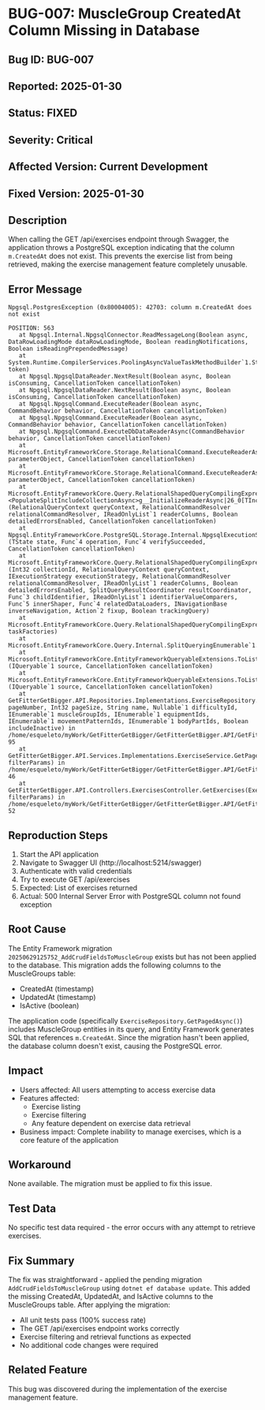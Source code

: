# BUG-007: MuscleGroup CreatedAt Column Missing in Database

## Bug ID: BUG-007
## Reported: 2025-01-30
## Status: FIXED
## Severity: Critical
## Affected Version: Current Development
## Fixed Version: 2025-01-30

## Description
When calling the GET /api/exercises endpoint through Swagger, the application throws a PostgreSQL exception indicating that the column `m.CreatedAt` does not exist. This prevents the exercise list from being retrieved, making the exercise management feature completely unusable.

## Error Message
```
Npgsql.PostgresException (0x80004005): 42703: column m.CreatedAt does not exist

POSITION: 563
   at Npgsql.Internal.NpgsqlConnector.ReadMessageLong(Boolean async, DataRowLoadingMode dataRowLoadingMode, Boolean readingNotifications, Boolean isReadingPrependedMessage)
   at System.Runtime.CompilerServices.PoolingAsyncValueTaskMethodBuilder`1.StateMachineBox`1.System.Threading.Tasks.Sources.IValueTaskSource<TResult>.GetResult(Int16 token)
   at Npgsql.NpgsqlDataReader.NextResult(Boolean async, Boolean isConsuming, CancellationToken cancellationToken)
   at Npgsql.NpgsqlDataReader.NextResult(Boolean async, Boolean isConsuming, CancellationToken cancellationToken)
   at Npgsql.NpgsqlCommand.ExecuteReader(Boolean async, CommandBehavior behavior, CancellationToken cancellationToken)
   at Npgsql.NpgsqlCommand.ExecuteReader(Boolean async, CommandBehavior behavior, CancellationToken cancellationToken)
   at Npgsql.NpgsqlCommand.ExecuteDbDataReaderAsync(CommandBehavior behavior, CancellationToken cancellationToken)
   at Microsoft.EntityFrameworkCore.Storage.RelationalCommand.ExecuteReaderAsync(RelationalCommandParameterObject parameterObject, CancellationToken cancellationToken)
   at Microsoft.EntityFrameworkCore.Storage.RelationalCommand.ExecuteReaderAsync(RelationalCommandParameterObject parameterObject, CancellationToken cancellationToken)
   at Microsoft.EntityFrameworkCore.Query.RelationalShapedQueryCompilingExpressionVisitor.ShaperProcessingExpressionVisitor.<PopulateSplitIncludeCollectionAsync>g__InitializeReaderAsync|26_0[TIncludingEntity,TIncludedEntity](RelationalQueryContext queryContext, RelationalCommandResolver relationalCommandResolver, IReadOnlyList`1 readerColumns, Boolean detailedErrorsEnabled, CancellationToken cancellationToken)
   at Npgsql.EntityFrameworkCore.PostgreSQL.Storage.Internal.NpgsqlExecutionStrategy.ExecuteAsync[TState,TResult](TState state, Func`4 operation, Func`4 verifySucceeded, CancellationToken cancellationToken)
   at Microsoft.EntityFrameworkCore.Query.RelationalShapedQueryCompilingExpressionVisitor.ShaperProcessingExpressionVisitor.PopulateSplitIncludeCollectionAsync[TIncludingEntity,TIncludedEntity](Int32 collectionId, RelationalQueryContext queryContext, IExecutionStrategy executionStrategy, RelationalCommandResolver relationalCommandResolver, IReadOnlyList`1 readerColumns, Boolean detailedErrorsEnabled, SplitQueryResultCoordinator resultCoordinator, Func`3 childIdentifier, IReadOnlyList`1 identifierValueComparers, Func`5 innerShaper, Func`4 relatedDataLoaders, INavigationBase inverseNavigation, Action`2 fixup, Boolean trackingQuery)
   at Microsoft.EntityFrameworkCore.Query.RelationalShapedQueryCompilingExpressionVisitor.ShaperProcessingExpressionVisitor.TaskAwaiter(Func`1[] taskFactories)
   at Microsoft.EntityFrameworkCore.Query.Internal.SplitQueryingEnumerable`1.AsyncEnumerator.MoveNextAsync()
   at Microsoft.EntityFrameworkCore.EntityFrameworkQueryableExtensions.ToListAsync[TSource](IQueryable`1 source, CancellationToken cancellationToken)
   at Microsoft.EntityFrameworkCore.EntityFrameworkQueryableExtensions.ToListAsync[TSource](IQueryable`1 source, CancellationToken cancellationToken)
   at GetFitterGetBigger.API.Repositories.Implementations.ExerciseRepository.GetPagedAsync(Int32 pageNumber, Int32 pageSize, String name, Nullable`1 difficultyId, IEnumerable`1 muscleGroupIds, IEnumerable`1 equipmentIds, IEnumerable`1 movementPatternIds, IEnumerable`1 bodyPartIds, Boolean includeInactive) in /home/esqueleto/myWork/GetFitterGetBigger/GetFitterGetBigger.API/GetFitterGetBigger.API/Repositories/Implementations/ExerciseRepository.cs:line 95
   at GetFitterGetBigger.API.Services.Implementations.ExerciseService.GetPagedAsync(ExerciseFilterParams filterParams) in /home/esqueleto/myWork/GetFitterGetBigger/GetFitterGetBigger.API/GetFitterGetBigger.API/Services/Implementations/ExerciseService.cs:line 46
   at GetFitterGetBigger.API.Controllers.ExercisesController.GetExercises(ExerciseFilterParams filterParams) in /home/esqueleto/myWork/GetFitterGetBigger/GetFitterGetBigger.API/GetFitterGetBigger.API/Controllers/ExercisesController.cs:line 52
```

## Reproduction Steps
1. Start the API application
2. Navigate to Swagger UI (http://localhost:5214/swagger)
3. Authenticate with valid credentials
4. Try to execute GET /api/exercises
5. Expected: List of exercises returned
6. Actual: 500 Internal Server Error with PostgreSQL column not found exception

## Root Cause
The Entity Framework migration `20250629125752_AddCrudFieldsToMuscleGroup` exists but has not been applied to the database. This migration adds the following columns to the MuscleGroups table:
- CreatedAt (timestamp)
- UpdatedAt (timestamp) 
- IsActive (boolean)

The application code (specifically `ExerciseRepository.GetPagedAsync()`) includes MuscleGroup entities in its query, and Entity Framework generates SQL that references `m.CreatedAt`. Since the migration hasn't been applied, the database column doesn't exist, causing the PostgreSQL error.

## Impact
- Users affected: All users attempting to access exercise data
- Features affected: 
  - Exercise listing
  - Exercise filtering
  - Any feature dependent on exercise data retrieval
- Business impact: Complete inability to manage exercises, which is a core feature of the application

## Workaround
None available. The migration must be applied to fix this issue.

## Test Data
No specific test data required - the error occurs with any attempt to retrieve exercises.

## Fix Summary
The fix was straightforward - applied the pending migration `AddCrudFieldsToMuscleGroup` using `dotnet ef database update`. This added the missing CreatedAt, UpdatedAt, and IsActive columns to the MuscleGroups table. After applying the migration:
- All unit tests pass (100% success rate)
- The GET /api/exercises endpoint works correctly
- Exercise filtering and retrieval functions as expected
- No additional code changes were required

## Related Feature
This bug was discovered during the implementation of the exercise management feature.